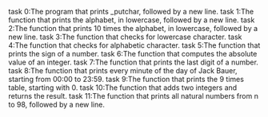 task 0:The program that prints _putchar, followed by a new line.
task 1:The function that prints the alphabet, in lowercase, followed by a new line.
task 2:The function that prints 10 times the alphabet, in lowercase, followed by a new line.
task 3:The function that checks for lowercase character.
task 4:The function that checks for alphabetic character.
task 5:The function that prints the sign of a number.
task 6:The function that computes the absolute value of an integer.
task 7:The function that prints the last digit of a number.
task 8:The function that prints every minute of the day of Jack Bauer, starting from 00:00 to 23:59.
task 9:The function that prints the 9 times table, starting with 0.
task 10:The function that adds two integers and returns the result.
task 11:The function that prints all natural numbers from n to 98, followed by a new line. 
